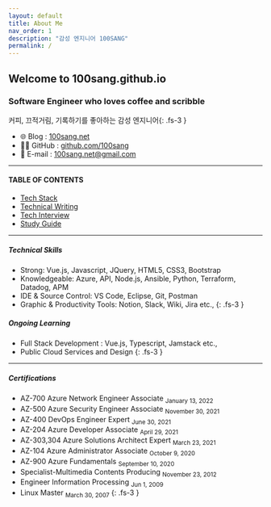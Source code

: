 ```yaml
---
layout: default
title: About Me
nav_order: 1
description: "감성 엔지니어 100SANG"
permalink: /
---
```


## Welcome to 100sang.github.io

### Software Engineer who loves coffee and scribble

<p>커피, 끄적거림, 기록하기를 좋아하는 감성 엔지니어{: .fs-3 }</p>

- 🌐 Blog : [100sang.net](https://100sang.net)
- 👩‍💻 GitHub : [github.com/100sang](https://github.com/100sang)
- 💌 E-mail : [100sang.net@gmail.com](mailto:100sang.net@gmail.com)

---

#### TABLE OF CONTENTS

* [Tech Stack](/tech-stack)
* [Technical Writing](/technical-writing)
* [Tech Interview](/tech-interview)
* [Study Guide](/study-guide)

---

##### Technical Skills

- Strong: Vue.js, Javascript, JQuery, HTML5, CSS3, Bootstrap
- Knowledgeable: Azure, API, Node.js, Ansible, Python, Terraform, Datadog, APM
- IDE & Source Control: VS Code, Eclipse, Git, Postman
- Graphic & Productivity Tools: Notion, Slack, Wiki, Jira etc.,
{: .fs-3 }

##### Ongoing Learning 

- Full Stack Development : Vue.js, Typescript, Jamstack etc.,
- Public Cloud Services and Design
{: .fs-3 }

---

##### Certifications

- AZ-700 Azure Network Engineer Associate <sub>January 13, 2022</sub>
- AZ-500 Azure Security Engineer Associate <sub>November 30, 2021</sub>
- AZ-400 DevOps Engineer Expert	<sub>June 30, 2021</sub>
- AZ-204 Azure Developer Associate	<sub>April 29, 2021</sub>
- AZ-303,304 Azure Solutions Architect Expert <sub>March 23, 2021</sub>
- AZ-104 Azure Administrator Associate	<sub>October 9, 2020</sub>
- AZ-900 Azure Fundamentals	<sub>September 10, 2020</sub>
- Specialist-Multimedia Contents Producing 	<sub>November 23, 2012</sub>
- Engineer Information Processing <sub>Jun 1, 2009</sub>
- Linux Master <sub>March 30, 2007</sub>
{: .fs-3 }